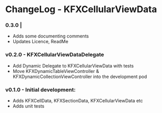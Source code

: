 
# ChangeLog - KFXCellularViewData

### 0.3.0 |
- Adds some documenting comments
- Updates Licence, ReadMe

### v0.2.0 - KFXCellularViewDataDelegate
- Add Dynamic Delegate to KFXCellularViewData with tests
- Move KFXDynamicTableViewController & KFXDynamicCollectionViewController into the development pod

### v0.1.0 - Initial development:
- Adds KFXCellData, KFXSectionData, KFXCellularViewData etc
- Adds unit tests

